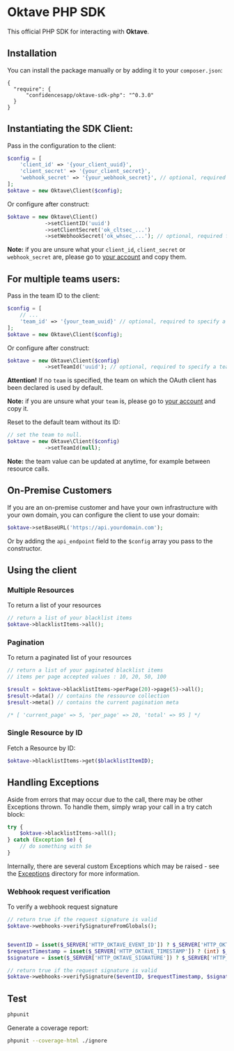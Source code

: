 # Oktave PHP SDK

This official PHP SDK for interacting with **Oktave**.

## Installation

You can install the package manually or by adding it to your `composer.json`:

```
{
  "require": {
      "confidencesapp/oktave-sdk-php": "^0.3.0"
  }
}
```

## Instantiating the SDK Client:

Pass in the configuration to the client:

```php
$config = [
    'client_id' => '{your_client_uuid}',
    'client_secret' => '{your_client_secret}',
    'webhook_secret' => '{your_webhook_secret}', // optional, required for request signature validation
];
$oktave = new Oktave\Client($config);
```

Or configure after construct:

```php
$oktave = new Oktave\Client()
            ->setClientID('uuid')
            ->setClientSecret('ok_cltsec_...')
            ->setWebhookSecret('ok_whsec_...'); // optional, required for request signature validation
```

**Note:** if you are unsure what your `client_id`, `client_secret` or `webhook_secret` are, please go to
[your account](https://app.oktave.co/account/developer) and copy them.

## For multiple teams users:

Pass in the team ID to the client:

```php
$config = [
    // ...
    'team_id' => '{your_team_uuid}' // optional, required to specify a team ID
];
$oktave = new Oktave\Client($config);
```

Or configure after construct:

```php
$oktave = new Oktave\Client($config)
            ->setTeamId('uuid'); // optional, required to specify a team ID
```

**Attention!** If no `team` is specified, the team on which the OAuth client has been declared is used by default.

**Note:** if you are unsure what your `team` is, please go to
[your account](https://app.oktave.co/account/developer) and copy it.

Reset to the default team without its ID:

```php
// set the team to null.
$oktave = new Oktave\Client($config)
            ->setTeamId(null);
```

**Note:** the team value can be updated at anytime, for example between resource calls.

## On-Premise Customers

If you are an on-premise customer and have your own infrastructure with your own domain, you can configure the client to use your domain:

```php
$oktave->setBaseURL('https://api.yourdomain.com');
```

Or by adding the `api_endpoint` field to the `$config` array you pass to the constructor.

## Using the client

### Multiple Resources

To return a list of your resources

```php
// return a list of your blacklist items 
$oktave->blacklistItems->all();
```

### Pagination

To return a paginated list of your resources

```php
// return a list of your paginated blacklist items
// items per page accepted values : 10, 20, 50, 100

$result = $oktave->blacklistItems->perPage(20)->page(5)->all();
$result->data() // contains the ressource collection
$result->meta() // contains the current pagination meta

/* [ 'current_page' => 5, 'per_page' => 20, 'total' => 95 ] */
```

### Single Resource by ID

Fetch a Resource by ID:

```php
$oktave->blacklistItems->get($blacklistItemID);
```

## Handling Exceptions

Aside from errors that may occur due to the call, there may be other Exceptions thrown. To handle them, simply wrap your call in a try catch block:

```php
try {
    $oktave->blacklistItems->all();
} catch (Exception $e) {
    // do something with $e
}
```

Internally, there are several custom Exceptions which may be raised - see the [Exceptions](src/Exceptions) directory for more information.


### Webhook request verification

To verify a webhook request signature

```php
// return true if the request signature is valid 
$oktave->webhooks->verifySignatureFromGlobals();
```

```php

$eventID = isset($_SERVER['HTTP_OKTAVE_EVENT_ID']) ? $_SERVER['HTTP_OKTAVE_EVENT_ID'] : null;
$requestTimestamp = isset($_SERVER['HTTP_OKTAVE_TIMESTAMP']) ? (int) $_SERVER['HTTP_OKTAVE_TIMESTAMP'] : null;
$signature = isset($_SERVER['HTTP_OKTAVE_SIGNATURE']) ? $_SERVER['HTTP_OKTAVE_SIGNATURE'] : null;

// return true if the request signature is valid 
$oktave->webhooks->verifySignature($eventID, $requestTimestamp, $signature);
```

## Test

```bash
phpunit
```

Generate a coverage report:

```bash
phpunit --coverage-html ./ignore
```
